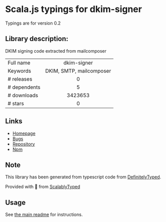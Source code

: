 
# Scala.js typings for dkim-signer

Typings are for version 0.2

## Library description:
DKIM signing code extracted from mailcomposer

|                    |                 |
| ------------------ | :-------------: |
| Full name          | dkim-signer |
| Keywords           | DKIM, SMTP, mailcomposer |
| # releases         | 0 |
| # dependents       | 5 |
| # downloads        | 3423653 |
| # stars            | 0 |

## Links
- [Homepage](https://github.com/andris9/dkim-signer)
- [Bugs](https://github.com/andris9/dkim-signer/issues)
- [Repository](https://github.com/andris9/dkim-signer)
- [Npm](https://www.npmjs.com/package/dkim-signer)
    


## Note
This library has been generated from typescript code from [DefinitelyTyped](https://definitelytyped.org).

Provided with :purple_heart: from [ScalablyTyped](https://github.com/oyvindberg/ScalablyTyped)

## Usage
See [the main readme](../../readme.md) for instructions.


